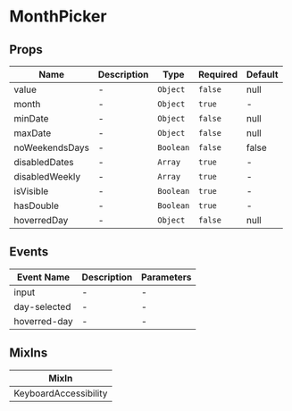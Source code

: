 # MonthPicker

## Props

<!-- @vuese:MonthPicker:props:start -->

| Name           | Description | Type      | Required | Default |
| -------------- | ----------- | --------- | -------- | ------- |
| value          | -           | `Object`  | `false`  | null    |
| month          | -           | `Object`  | `true`   | -       |
| minDate        | -           | `Object`  | `false`  | null    |
| maxDate        | -           | `Object`  | `false`  | null    |
| noWeekendsDays | -           | `Boolean` | `false`  | false   |
| disabledDates  | -           | `Array`   | `true`   | -       |
| disabledWeekly | -           | `Array`   | `true`   | -       |
| isVisible      | -           | `Boolean` | `true`   | -       |
| hasDouble      | -           | `Boolean` | `true`   | -       |
| hoverredDay    | -           | `Object`  | `false`  | null    |

<!-- @vuese:MonthPicker:props:end -->

## Events

<!-- @vuese:MonthPicker:events:start -->

| Event Name   | Description | Parameters |
| ------------ | ----------- | ---------- |
| input        | -           | -          |
| day-selected | -           | -          |
| hoverred-day | -           | -          |

<!-- @vuese:MonthPicker:events:end -->

## MixIns

<!-- @vuese:MonthPicker:mixIns:start -->

| MixIn                 |
| --------------------- |
| KeyboardAccessibility |

<!-- @vuese:MonthPicker:mixIns:end -->

